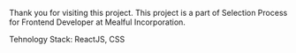 Thank you for visiting this project. This project is a part of Selection Process for Frontend Developer at Mealful Incorporation.

Tehnology Stack: ReactJS, CSS